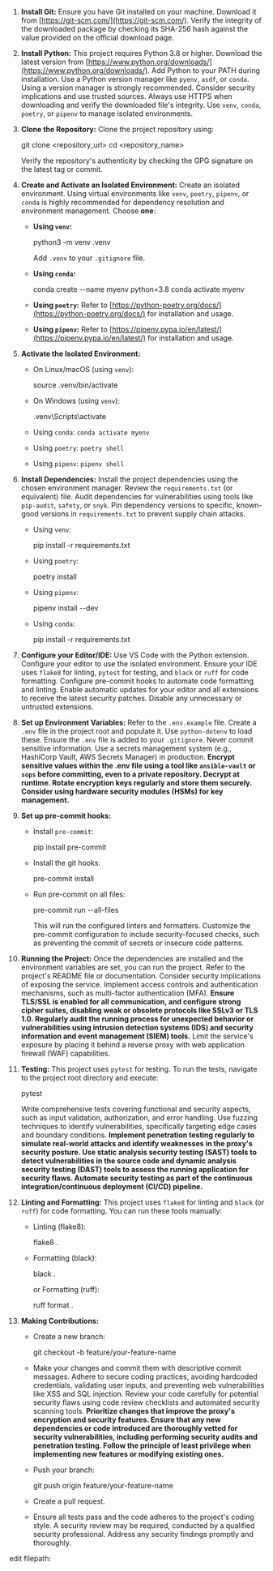 1. **Install Git:** Ensure you have Git installed on your machine. Download it from [https://git-scm.com/](https://git-scm.com/). Verify the integrity of the downloaded package by checking its SHA-256 hash against the value provided on the official download page.

2. **Install Python:** This project requires Python 3.8 or higher. Download the latest version from [https://www.python.org/downloads/](https://www.python.org/downloads/). Add Python to your PATH during installation. Use a Python version manager like `pyenv`, `asdf`, or `conda`. Using a version manager is strongly recommended. Consider security implications and use trusted sources. Always use HTTPS when downloading and verify the downloaded file's integrity. Use `venv`, `conda`, `poetry`, or `pipenv` to manage isolated environments.

3. **Clone the Repository:** Clone the project repository using:

   git clone <repository_url>
   cd <repository_name>

   Verify the repository's authenticity by checking the GPG signature on the latest tag or commit.

4. **Create and Activate an Isolated Environment:** Create an isolated environment. Using virtual environments like `venv`, `poetry`, `pipenv`, or `conda` is highly recommended for dependency resolution and environment management. Choose **one**:

   * **Using `venv`:**

     python3 -m venv .venv

     Add `.venv` to your `.gitignore` file.

   * **Using `conda`:**

     conda create --name myenv python=3.8
     conda activate myenv

   * **Using `poetry`:** Refer to [https://python-poetry.org/docs/](https://python-poetry.org/docs/) for installation and usage.
   * **Using `pipenv`:** Refer to [https://pipenv.pypa.io/en/latest/](https://pipenv.pypa.io/en/latest/) for installation and usage.

5. **Activate the Isolated Environment:**

   * On Linux/macOS (using `venv`):

     source .venv/bin/activate

   * On Windows (using `venv`):

     .venv\Scripts\activate

   * Using `conda`: `conda activate myenv`
   * Using `poetry`: `poetry shell`
   * Using `pipenv`: `pipenv shell`

6. **Install Dependencies:** Install the project dependencies using the chosen environment manager. Review the `requirements.txt` (or equivalent) file. Audit dependencies for vulnerabilities using tools like `pip-audit`, `safety`, or `snyk`. Pin dependency versions to specific, known-good versions in `requirements.txt` to prevent supply chain attacks.

   * Using `venv`:

     pip install -r requirements.txt

   * Using `poetry`:

     poetry install

   * Using `pipenv`:

     pipenv install --dev

   * Using `conda`:

     pip install -r requirements.txt

7. **Configure your Editor/IDE:** Use VS Code with the Python extension. Configure your editor to use the isolated environment. Ensure your IDE uses `flake8` for linting, `pytest` for testing, and `black` or `ruff` for code formatting. Configure pre-commit hooks to automate code formatting and linting. Enable automatic updates for your editor and all extensions to receive the latest security patches. Disable any unnecessary or untrusted extensions.

8. **Set up Environment Variables:** Refer to the `.env.example` file. Create a `.env` file in the project root and populate it. Use `python-dotenv` to load these. Ensure the `.env` file is added to your `.gitignore`. Never commit sensitive information. Use a secrets management system (e.g., HashiCorp Vault, AWS Secrets Manager) in production. **Encrypt sensitive values within the .env file using a tool like `ansible-vault` or `sops` before committing, even to a private repository. Decrypt at runtime. Rotate encryption keys regularly and store them securely. Consider using hardware security modules (HSMs) for key management.**

9. **Set up pre-commit hooks:**

    * Install `pre-commit`:

        pip install pre-commit

    * Install the git hooks:

        pre-commit install

    * Run pre-commit on all files:

        pre-commit run --all-files

        This will run the configured linters and formatters. Customize the pre-commit configuration to include security-focused checks, such as preventing the commit of secrets or insecure code patterns.

10. **Running the Project:** Once the dependencies are installed and the environment variables are set, you can run the project. Refer to the project's README file or documentation. Consider security implications of exposing the service. Implement access controls and authentication mechanisms, such as multi-factor authentication (MFA). **Ensure TLS/SSL is enabled for all communication, and configure strong cipher suites, disabling weak or obsolete protocols like SSLv3 or TLS 1.0. Regularly audit the running process for unexpected behavior or vulnerabilities using intrusion detection systems (IDS) and security information and event management (SIEM) tools.** Limit the service's exposure by placing it behind a reverse proxy with web application firewall (WAF) capabilities.

11. **Testing:** This project uses `pytest` for testing. To run the tests, navigate to the project root directory and execute:

    pytest

    Write comprehensive tests covering functional and security aspects, such as input validation, authorization, and error handling. Use fuzzing techniques to identify vulnerabilities, specifically targeting edge cases and boundary conditions. **Implement penetration testing regularly to simulate real-world attacks and identify weaknesses in the proxy's security posture. Use static analysis security testing (SAST) tools to detect vulnerabilities in the source code and dynamic analysis security testing (DAST) tools to assess the running application for security flaws. Automate security testing as part of the continuous integration/continuous deployment (CI/CD) pipeline.**

12. **Linting and Formatting:** This project uses `flake8` for linting and `black` (or `ruff`) for code formatting. You can run these tools manually:

    * Linting (flake8):

      flake8 .

    * Formatting (black):

      black .

      or Formatting (ruff):

      ruff format .

13. **Making Contributions:**

    * Create a new branch:

      git checkout -b feature/your-feature-name

    * Make your changes and commit them with descriptive commit messages. Adhere to secure coding practices, avoiding hardcoded credentials, validating user inputs, and preventing web vulnerabilities like XSS and SQL injection. Review your code carefully for potential security flaws using code review checklists and automated security scanning tools. **Prioritize changes that improve the proxy's encryption and security features. Ensure that any new dependencies or code introduced are thoroughly vetted for security vulnerabilities, including performing security audits and penetration testing. Follow the principle of least privilege when implementing new features or modifying existing ones.**
    * Push your branch:

      git push origin feature/your-feature-name

    * Create a pull request.

    * Ensure all tests pass and the code adheres to the project's coding style. A security review may be required, conducted by a qualified security professional. Address any security findings promptly and thoroughly.

edit filepath: